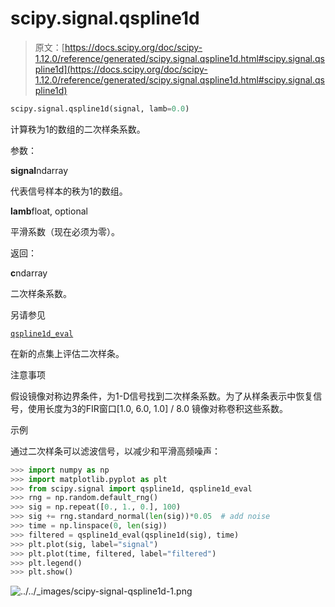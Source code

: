 # scipy.signal.qspline1d

> 原文：[https://docs.scipy.org/doc/scipy-1.12.0/reference/generated/scipy.signal.qspline1d.html#scipy.signal.qspline1d](https://docs.scipy.org/doc/scipy-1.12.0/reference/generated/scipy.signal.qspline1d.html#scipy.signal.qspline1d)

```py
scipy.signal.qspline1d(signal, lamb=0.0)
```

计算秩为1的数组的二次样条系数。

参数：

**signal**ndarray

代表信号样本的秩为1的数组。

**lamb**float, optional

平滑系数（现在必须为零）。

返回：

**c**ndarray

二次样条系数。

另请参见

[`qspline1d_eval`](scipy.signal.qspline1d_eval.html#scipy.signal.qspline1d_eval "scipy.signal.qspline1d_eval")

在新的点集上评估二次样条。

注意事项

假设镜像对称边界条件，为1-D信号找到二次样条系数。为了从样条表示中恢复信号，使用长度为3的FIR窗口[1.0, 6.0, 1.0] / 8.0 镜像对称卷积这些系数。

示例

通过二次样条可以滤波信号，以减少和平滑高频噪声：

```py
>>> import numpy as np
>>> import matplotlib.pyplot as plt
>>> from scipy.signal import qspline1d, qspline1d_eval
>>> rng = np.random.default_rng()
>>> sig = np.repeat([0., 1., 0.], 100)
>>> sig += rng.standard_normal(len(sig))*0.05  # add noise
>>> time = np.linspace(0, len(sig))
>>> filtered = qspline1d_eval(qspline1d(sig), time)
>>> plt.plot(sig, label="signal")
>>> plt.plot(time, filtered, label="filtered")
>>> plt.legend()
>>> plt.show() 
```

![../../_images/scipy-signal-qspline1d-1.png](../Images/c7a865946a77897fceadd464a7cef3f5.png)
